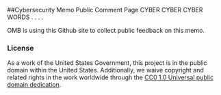 ##Cybersecurity Memo Public Comment Page
CYBER CYBER CYBER WORDS
.
.
.
.

OMB is using this Github site to collect public feedback on this memo. 






### License
As a work of the United States Government, this project is in the public domain within the United States.
Additionally, we waive copyright and related rights in the work worldwide through the [CC0 1.0 Universal public domain dedication](https://creativecommons.org/publicdomain/zero/1.0/).
